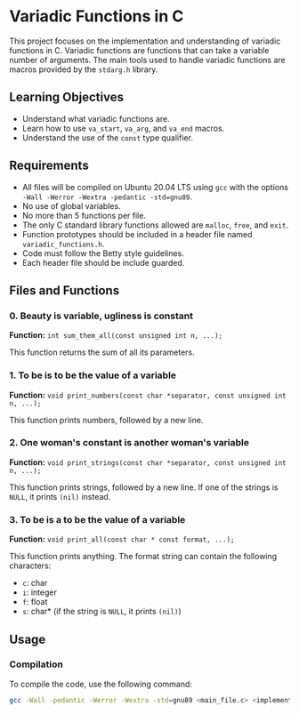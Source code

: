 # Variadic Functions in C

This project focuses on the implementation and understanding of variadic functions in C. Variadic functions are functions that can take a variable number of arguments. The main tools used to handle variadic functions are macros provided by the `stdarg.h` library.

## Learning Objectives

- Understand what variadic functions are.
- Learn how to use `va_start`, `va_arg`, and `va_end` macros.
- Understand the use of the `const` type qualifier.

## Requirements

- All files will be compiled on Ubuntu 20.04 LTS using `gcc` with the options `-Wall -Werror -Wextra -pedantic -std=gnu89`.
- No use of global variables.
- No more than 5 functions per file.
- The only C standard library functions allowed are `malloc`, `free`, and `exit`.
- Function prototypes should be included in a header file named `variadic_functions.h`.
- Code must follow the Betty style guidelines.
- Each header file should be include guarded.

## Files and Functions

### 0. Beauty is variable, ugliness is constant

**Function:** `int sum_them_all(const unsigned int n, ...);`

This function returns the sum of all its parameters.

### 1. To be is to be the value of a variable

**Function:** `void print_numbers(const char *separator, const unsigned int n, ...);`

This function prints numbers, followed by a new line.

### 2. One woman's constant is another woman's variable

**Function:** `void print_strings(const char *separator, const unsigned int n, ...);`

This function prints strings, followed by a new line. If one of the strings is `NULL`, it prints `(nil)` instead.

### 3. To be is a to be the value of a variable

**Function:** `void print_all(const char * const format, ...);`

This function prints anything. The format string can contain the following characters:
- `c`: char
- `i`: integer
- `f`: float
- `s`: char* (if the string is `NULL`, it prints `(nil)`)

## Usage

### Compilation

To compile the code, use the following command:
```sh
gcc -Wall -pedantic -Werror -Wextra -std=gnu89 <main_file.c> <implementation_file.c> -o <output_file>

